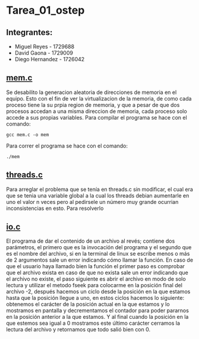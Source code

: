# Tarea_01_ostep

## Integrantes:
* Miguel Reyes - 1729688
* David Gaona - 1729009
* Diego Hernandez - 1726042

## [mem.c](mem.c)
Se desabilito la generacion aleatoria de direcciones de memoria en el equipo. Esto con el fin de ver la virtualizacion de la memoria, de como cada proceso tiene la su prpia region de memoria, y que a pesar de que dos procesos accedan a una misma direccion de memoria, cada proceso solo accede a sus propias variables.
Para compilar el programa se hace con el comando:
```
gcc mem.c -o mem
```
Para correr el programa se hace con el comando: 
```
./mem
```
## [threads.c](threads.c)
Para arreglar el problema que se tenía en threads.c sin modificar, el cual era que se tenia una variable global a la cual los threads 
debian aumentarle en uno el valor n veces pero al pedirsele un número muy grande ocurrian inconsistencias en esto. Para resolverlo


## [io.c](io.c)
El programa de dar el contenido de un archivo al revés; contiene dos parámetros, el primero que es la invocación del programa y el segundo que es el nombre del archivo, si en la terminal de linux se escribe menos o más de 2 argumentos sale un error indicando cómo llamar la función. En caso de que el usuario haya llamado bien la función el primer paso es comprobar que el archivo exista en caso de que no exista sale un error indicando que el archivo no existe, el paso siguiente es abrir el archivo en modo de solo lectura y utilizar el metodo fseek para colocarme en la posición final del archivo -2, después hacemos un ciclo desde la posición en la que estamos hasta que la posición llegue a uno, en estos ciclos hacemos lo siguiente: obtenemos el carácter de la posición actual en la que estamos y lo mostramos en pantalla y decrementamos el contador para poder pararnos en la posición anterior a la que estamos. Y al final cuando la posición en la que estemos sea igual a 0 mostramos este último carácter cerramos la lectura del archivo y retornamos que todo salió bien con 0.
